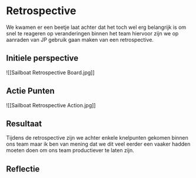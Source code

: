 # Retrospective
We kwamen er een beetje laat achter dat het toch wel erg belangrijk is om snel te reageren op veranderingen binnen het team hiervoor zijn we op aanraden van JP gebruik gaan maken van een retrospective.

## Initiele perspective
![[Sailboat Retrospective Board.jpg]]

## Actie Punten
![[Sailboat Retrospective Action.jpg]]

## Resultaat
Tijdens de retrospective zijn we achter enkele knelpunten gekomen binnen ons team maar ik ben van mening dat we dit veel eerder een vaaker hadden moeten doen om ons team productiever te laten zijn.

## Reflectie
